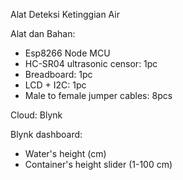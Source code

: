 Alat Deteksi Ketinggian Air

Alat dan Bahan:
- Esp8266 Node MCU
- HC-SR04 ultrasonic censor: 1pc
- Breadboard: 1pc
- LCD + I2C: 1pc
- Male to female jumper cables: 8pcs

Cloud: Blynk

Blynk dashboard:
- Water's height (cm)
- Container's height slider (1-100 cm)